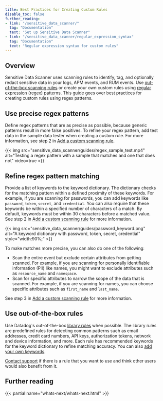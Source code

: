 ```yaml
---
title: Best Practices for Creating Custom Rules
disable_toc: false
further_reading:
- link: "/sensitive_data_scanner/"
  tag: "Documentation"
  text: "Set up Sensitive Data Scanner"
- link: "/sensitive_data_scanner/regular_expression_syntax"
  tag: "Documentation"
  text: "Regular expression syntax for custom rules"
---
```


## Overview

Sensitive Data Scanner uses scanning rules to identify, tag, and optionally redact sensitive data in your logs, APM events, and RUM events. Use [out-of-the-box scanning rules][3] or create your own custom rules using [regular expression][1] (regex) patterns. This guide goes over best practices for creating custom rules using regex patterns.

## Use precise regex patterns

Define regex patterns that are as precise as possible, because generic patterns result in more false positives. To refine your regex pattern, add test data in the sample data tester when creating a custom rule. For more information, see step 2 in [Add a custom scanning rule][2].

{{< img src="sensitive_data_scanner/guides/regex_sample_test.mp4" alt="Testing a regex pattern with a sample that matches and one that does not" video=true >}}

## Refine regex pattern matching

Provide a list of keywords to the keyword dictionary. The dictionary checks for the matching pattern within a defined proximity of these keywords. For example, if you are scanning for passwords, you can add keywords like `password`, `token`, `secret`, and `credential`. You can also require that these keywords be within a specified number of characters of a match. By default, keywords must be within 30 characters before a matched value. See step 2 in [Add a custom scanning rule][2] for more information.

{{< img src="sensitive_data_scanner/guides/password_keyword.png" alt="A keyword dictionary with password, token, secret, credential" style="width:90%;" >}}

To make matches more precise, you can also do one of the following:

- Scan the entire event but exclude certain attributes from getting scanned. For example, if you are scanning for personally identifiable information (PII) like names, you might want to exclude attributes such as `resource_name` and `namespace`.
- Scan for specific attributes to narrow the scope of the data that is scanned. For example, if you are scanning for names, you can choose specific attributes such as `first_name` and `last_name`.

See step 3 in [Add a custom scanning rule][2] for more information.

## Use out-of-the-box rules

Use Datadog's out-of-the-box [library rules][3] when possible. The library rules are predefined rules for detecting common patterns such as email addresses, credit card numbers, API keys, authorization tokens, network and device information, and more. Each rule has recommended keywords for the keyword dictionary to refine matching accuracy. You can also [add your own keywords][5]. 

[Contact support][4] if there is a rule that you want to use and think other users would also benefit from it.

## Further reading

{{< partial name="whats-next/whats-next.html" >}}

[1]: https://docs.datadoghq.com/sensitive_data_scanner/regular_expression_syntax/
[2]: https://docs.datadoghq.com/sensitive_data_scanner/?tab=inthecloud#add-scanning-rules
[3]: https://docs.datadoghq.com/sensitive_data_scanner/library_rules/
[4]: https://docs.datadoghq.com/help/
[5]: /sensitive_data_scanner/?tab=inthecloud#add-additional-keywords